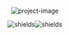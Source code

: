 <p align="center"><img src="https://socialify.git.ci/E5AT/esatCloset/image?description=1&font=Source%20Code%20Pro&language=1&name=1&owner=1&pattern=Formal%20Invitation&theme=Dark" alt="project-image"></p>

<p align="center"><img src="https://img.shields.io/github/last-commit/E5AT/esatCloset" alt="shields"><img src="https://img.shields.io/github/repo-size/E5AT/esatCloset" alt="shields"></p>

